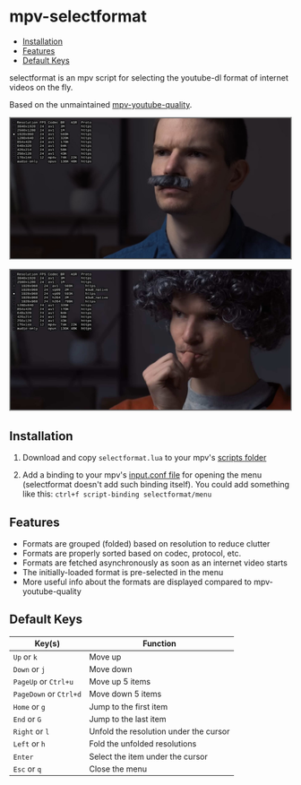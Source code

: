 # mpv-selectformat

* [Installation](#installation)
* [Features](#features)
* [Default Keys](#default-keys)

selectformat is an mpv script
for selecting the youtube-dl format of internet videos on the fly.

Based on the unmaintained
[mpv-youtube-quality](https://github.com/jgreco/mpv-youtube-quality).

![Folded](sc1.jpg)

![Unfolded](sc2.jpg)

## Installation

1. Download and copy `selectformat.lua` to your mpv's
[scripts folder](https://mpv.io/manual/stable/#script-location)

2. Add a binding to your mpv's
[input.conf file](https://mpv.io/manual/stable/#input-conf)
for opening the menu
(selectformat doesn't add such binding itself).
You could add something like this: `ctrl+f script-binding selectformat/menu`

## Features

- Formats are grouped (folded) based on resolution to reduce clutter
- Formats are properly sorted based on codec, protocol, etc.
- Formats are fetched asynchronously as soon as an internet video starts
- The initially-loaded format is pre-selected in the menu
- More useful info about the formats are displayed compared to mpv-youtube-quality

## Default Keys

| Key(s)                 | Function |
|------------------------|----------|
| `Up` or `k`            | Move up
| `Down` or `j`          | Move down
| `PageUp` or `Ctrl+u`   | Move up 5 items
| `PageDown` or `Ctrl+d` | Move down 5 items
| `Home` or `g`          | Jump to the first item
| `End` or `G`           | Jump to the last item
| `Right` or `l`         | Unfold the resolution under the cursor
| `Left` or `h`          | Fold the unfolded resolutions
| `Enter`                | Select the item under the cursor
| `Esc` or `q`           | Close the menu
